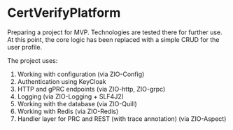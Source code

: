 # CertVerifyPlatform
Preparing a project for MVP. Technologies are tested there for further use.
At this point, the core logic has been replaced with a simple CRUD for the user profile.

The project uses:
1) Working with configuration (via ZIO-Config)
2) Authentication using KeyCloak
3) HTTP and gPRC endpoints (via ZIO-http, ZIO-grpc)
3) Logging (via ZIO-Logging + SLF4J2)
4) Working with the database (via ZIO-Quill)
5) Working with Redis (via ZIO-Redis)
6) Handler layer for PRC and REST (with trace annotation) (via ZIO-Aspect)
